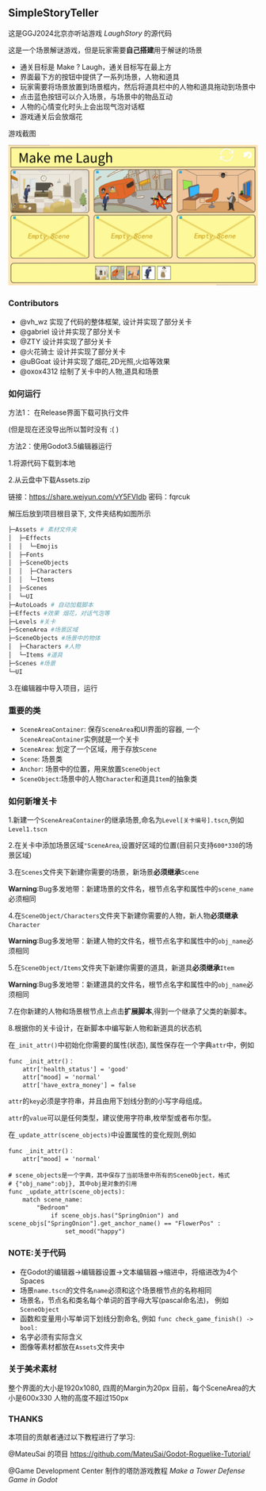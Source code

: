 ## SimpleStoryTeller
这是GGJ2024北京亦听站游戏 _LaughStory_ 的源代码

这是一个场景解谜游戏，但是玩家需要**自己搭建**用于解谜的场景

- 通关目标是 Make ? Laugh，通关目标写在最上方
- 界面最下方的按钮中提供了一系列场景，人物和道具
- 玩家需要将场景放置到场景框内，然后将道具栏中的人物和道具拖动到场景中
- 点击蓝色按钮可以介入场景，与场景中的物品互动
- 人物的心情变化时头上会出现气泡对话框
- 游戏通关后会放烟花

游戏截图

![Screenshot_2](Readme/screenshot_2.png)


### Contributors
- @vh_wz 实现了代码的整体框架, 设计并实现了部分关卡
- @gabriel 设计并实现了部分关卡
- @ZTY 设计并实现了部分关卡
- @火花骑士 设计并实现了部分关卡
- @uBGoat 设计并实现了烟花,2D光照,火焰等效果
- @oxox4312 绘制了关卡中的人物,道具和场景


### 如何运行
方法1：
在Release界面下载可执行文件

(但是现在还没导出所以暂时没有 :( )

方法2：使用Godot3.5编辑器运行

1.将源代码下载到本地

2.从云盘中下载Assets.zip

链接：https://share.weiyun.com/vY5FVIdb 密码：fqrcuk

解压后放到项目根目录下, 文件夹结构如图所示

```bash
├─Assets # 素材文件夹
│  ├─Effects
│  │  └─Emojis
│  ├─Fonts
│  ├─SceneObjects
│  │  ├─Characters
│  │  └─Items
│  ├─Scenes
│  └─UI
├─AutoLoads # 自动加载脚本
├─Effects #效果 烟花，对话气泡等
├─Levels #关卡
├─SceneArea #场景区域
├─SceneObjects #场景中的物体
│  ├─Characters #人物
│  └─Items #道具
├─Scenes #场景
└─UI
```
3.在编辑器中导入项目，运行

### 重要的类

- `SceneAreaContainer`: 保存`SceneArea`和UI界面的容器, 一个 `SceneAreaContainer`实例就是一个关卡
- `SceneArea`: 划定了一个区域，用于存放`Scene`
- `Scene`: 场景类
- `Anchor`: 场景中的位置，用来放置`SceneObject`
- `SceneObject`:场景中的人物`Character`和道具`Item`的抽象类

### 如何新增关卡
1.新建一个`SceneAreaContainer`的继承场景,命名为`Level[关卡编号].tscn`,例如`Level1.tscn`

2.在关卡中添加场景区域`"SceneArea`,设置好区域的位置(目前只支持`600*330`的场景区域)

3.在`Scenes`文件夹下新建你需要的场景，新场景**必须继承**`Scene`

**Warning**:Bug多发地带：新建场景的文件名，根节点名字和属性中的`scene_name`必须相同

4.在`SceneObject/Characters`文件夹下新建你需要的人物，新人物**必须继承**`Character`

**Warning**:Bug多发地带：新建人物的文件名，根节点名字和属性中的`obj_name`必须相同

5.在`SceneObject/Items`文件夹下新建你需要的道具，新道具**必须继承**`Item`

**Warning**:Bug多发地带：新建道具的文件名，根节点名字和属性中的`obj_name`必须相同

7.在你新建的人物和场景根节点上点击**扩展脚本**,得到一个继承了父类的新脚本。

8.根据你的关卡设计，在新脚本中编写新人物和新道具的状态机

在`_init_attr()`中初始化你需要的属性(状态), 属性保存在一个字典`attr`中，例如
```
func _init_attr()：
    attr['health_status'] = 'good'
    attr["mood] = 'normal' 
    attr['have_extra_money'] = false
```
`attr`的`key`必须是字符串，并且由用下划线分割的小写字母组成。

`attr`的`value`可以是任何类型，建议使用字符串,枚举型或者布尔型。

在`_update_attr(scene_objects)`中设置属性的变化规则,例如
```
func _init_attr()：
    attr["mood] = 'normal' 

# scene_objects是一个字典，其中保存了当前场景中所有的SceneObject，格式
# {"obj_name":obj}, 其中obj是对象的引用
func _update_attr(scene_objects):
    match scene_name:
        "Bedroom"
            if scene_objs.has("SpringOnion") and scene_objs["SpringOnion"].get_anchor_name() == "FlowerPos" :
                set_mood("happy")
```

### NOTE:关于代码
- 在Godot的编辑器->编辑器设置->文本编辑器->缩进中，将缩进改为4个Spaces
- 场景`name.tscn`的文件名`name`必须和这个场景根节点的名称相同
- 场景名，节点名和类名每个单词的首字母大写(pascal命名法)， 例如`SceneObject`
- 函数和变量用小写单词下划线分割命名, 例如 `func check_game_finish() -> bool: `
- 名字必须有实际含义
- 图像等素材都放在`Assets`文件夹中

### 关于美术素材
整个界面的大小是1920x1080, 四周的Margin为20px
目前，每个SceneArea的大小是600x330
人物的高度不超过150px


### THANKS

本项目的贡献者通过以下教程进行了学习:

@MateuSai 的项目 https://github.com/MateuSai/Godot-Roguelike-Tutorial/

@Game Development Center 制作的塔防游戏教程 _Make a Tower Defense Game in Godot_

